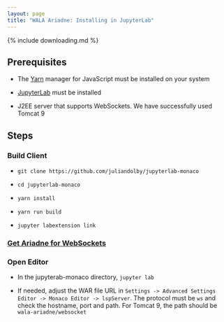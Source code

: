 ```yaml
---
layout: page
title: "WALA Ariadne: Installing in JupyterLab"
---
```


{% include downloading.md %}

## Prerequisites

* The [Yarn](https://yarnpkg.com/lang/en/) manager for JavaScript must be installed on your system 

* [JupyterLab](https://blog.jupyter.org/jupyterlab-is-ready-for-users-5a6f039b8906) must be installed

* J2EE server that supports WebSockets.  We have successfully used
Tomcat 9

## Steps

### Build Client

* `git clone https://github.com/juliandolby/jupyterlab-monaco`

* `cd jupyterlab-monaco`

* `yarn install`

* `yarn run build`

* `jupyter labextension link`

### [Get Ariadne for WebSockets](/ariadne_websockets)

### Open Editor

* In the jupyterab-monaco directory, `jupyter lab`

* If needed, adjust the WAR file URL in `Settings -> Advanced Settings
  Editor -> Monaco Editor -> lspServer`.  The protocol must be `ws`
  and check the hostname, port and path.  For Tomcat 9, the path
  should be `wala-ariadne/websocket`
